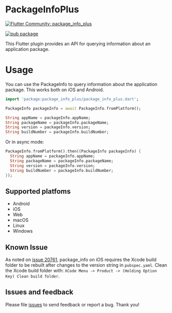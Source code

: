 # PackageInfoPlus

[![Flutter Community: package_info_plus](https://fluttercommunity.dev/_github/header/package_info_plus)](https://github.com/fluttercommunity/community)

[![pub package](https://img.shields.io/pub/v/package_info_plus.svg)](https://pub.dev/packages/package_info_plus)

This Flutter plugin provides an API for querying information about an
application package.

# Usage

You can use the PackageInfo to query information about the
application package. This works both on iOS and Android.

```dart
import 'package:package_info_plus/package_info_plus.dart';

PackageInfo packageInfo = await PackageInfo.fromPlatform();

String appName = packageInfo.appName;
String packageName = packageInfo.packageName;
String version = packageInfo.version;
String buildNumber = packageInfo.buildNumber;
```

Or in async mode:

```dart
PackageInfo.fromPlatform().then((PackageInfo packageInfo) {
  String appName = packageInfo.appName;
  String packageName = packageInfo.packageName;
  String version = packageInfo.version;
  String buildNumber = packageInfo.buildNumber;
});
```

## Supported platfoms
* Android
* iOS
* Web
* macOS
* Linux
* Windows

## Known Issue

As noted on [issue 20761](https://github.com/flutter/flutter/issues/20761#issuecomment-493434578), package_info on iOS 
requires the Xcode build folder to be rebuilt after changes to the version string in `pubspec.yaml`. 
Clean the Xcode build folder with: 
`XCode Menu -> Product -> (Holding Option Key) Clean build folder`. 

## Issues and feedback

Please file [issues](https://github.com/flutter/flutter/issues/new) to send feedback or report a bug. Thank you!
